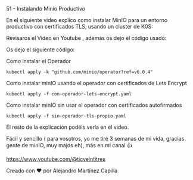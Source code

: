 51 - Instalando Minio Productivo

En el siguiente video explico como instalar MinIO para un entorno productivo con certificados TLS, usando un cluster de K0S: 

Revisaros el Video en Youtube , además os dejo el código usado: 

Os dejo el siguiente código:

Como instalar el Operador

```
kubectl apply -k "github.com/minio/operator?ref=v6.0.4"
```

Como instalar minIO usando el operador con certificados de Lets Encrypt

```
kubectl apply -f con-operador-lets-encrypt.yaml
```

Como instalar minIO sin usar el operador con certificados autofirmados

```
kubectl apply -f sin-operador-tls-propio.yaml
```

El resto de la explicación podéis verla en el video.

Fácil y sencillo ( para vosotros, yo me tiré 3 semanas de mi vida, gracias gente de minIO, muy majos eh), más en mi canal 👍

https://www.youtube.com/@ticveintitres

Creado con ❤️ por Alejandro Martínez Capilla